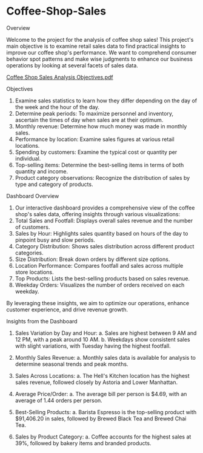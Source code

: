 # Coffee-Shop-Sales

Overview

Welcome to the project for the analysis of coffee shop sales! This project's main objective is to examine retail sales data to find practical insights to improve our coffee shop's performance. We want to comprehend consumer behavior spot patterns and make wise judgments to enhance our business operations by looking at several facets of sales data.

[Coffee Shop Sales Analysis Objectives.pdf](https://github.com/user-attachments/files/16456188/Coffee.Shop.Sales.Analysis.Objectives.pdf)


Objectives

1. Examine sales statistics to learn how they differ depending on the day of the week and the hour of the day.
2. Determine peak periods: To maximize personnel and inventory, ascertain the times of day when sales are at their optimum.
3. Monthly revenue: Determine how much money was made in monthly sales.
4. Performance by location: Examine sales figures at various retail locations.
5. Spending by customers: Examine the typical cost or quantity per individual.
6. Top-selling items: Determine the best-selling items in terms of both quantity and income.
7. Product category observations: Recognize the distribution of sales by type and category of products.

Dashboard Overview

1. Our interactive dashboard provides a comprehensive view of the coffee shop's sales data, offering insights through various visualizations:
2. Total Sales and Footfall: Displays overall sales revenue and the number of customers.
3. Sales by Hour: Highlights sales quantity based on hours of the day to pinpoint busy and slow periods.
4. Category Distribution: Shows sales distribution across different product categories.
5. Size Distribution: Break down orders by different size options.
6. Location Performance: Compares footfall and sales across multiple store locations.
7. Top Products: Lists the best-selling products based on sales revenue.
8. Weekday Orders: Visualizes the number of orders received on each weekday.

By leveraging these insights, we aim to optimize our operations, enhance customer experience, and drive revenue growth.

Insights from the Dashboard

1. Sales Variation by Day and Hour:
   a. Sales are highest between 9 AM and 12 PM, with a peak around 10 AM.
   b. Weekdays show consistent sales with slight variations, with Tuesday having the highest footfall.
   
2. Monthly Sales Revenue:
   a. Monthly sales data is available for analysis to determine seasonal trends and peak months.

3. Sales Across Locations:
   a. The Hell's Kitchen location has the highest sales revenue, followed closely by Astoria and Lower Manhattan.
   
4. Average Price/Order:
   a. The average bill per person is $4.69, with an average of 1.44 orders per person.

5. Best-Selling Products:
   a. Barista Espresso is the top-selling product with $91,406.20 in sales, followed by Brewed Black Tea and Brewed Chai Tea.

6. Sales by Product Category:
   a. Coffee accounts for the highest sales at 39%, followed by bakery items and branded products.

